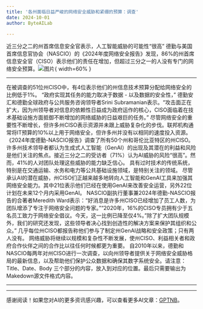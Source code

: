 ```yaml
---
title: '各州面临日益严峻的网络安全威胁和紧绷的预算：调查'
date: 2024-10-01
author: ByteAILab

---
```


近三分之二的州首席信息安全官表示，人工智能威胁的可能性“很高”
德勤与美国首席信息官协会（NASCIO）的《2024年度网络安全报告》发现，86%的州首席信息安全官（CISO）表示他们的责任在增加，但超过三分之一的人没有专门的网络安全预算。![图片](https://ai-techpark.com/wp-content/uploads/2024/09/States-Face-960x540.jpg){ width=60% }

---
在被调查的51位州CISO中，有4位表示他们的州信息技术预算分配给网络安全的比例低于1%。
“政府实现其任务的能力取决于数据 - 以及数据的安全性，” 德勤安汇和德勤全球政府与公共服务咨询领导者Srini Subramanian表示。“攻击面正在扩大，因为州领导者对信息的依赖性日益成为政府运作的核心，CISO面临着在技术基础设施方面抵御不断增加的网络威胁的日益艰巨的任务。”
尽管网络安全的重要性不断增长，但许多州CISO表示资源并未跟上威胁复杂化的步伐。联邦机构通常将IT预算的10%以上用于网络安全，但许多州并没有以相同的速度投入资源。
《2024年度德勤-NASCIO报告》调查了所有50个州和哥伦比亚特区的州CISO。许多州技术领导者都认为生成式人工智能（GenAI）的出现及其潜在的利益和风险是他们关注的焦点。接近三分之二的受访者（71%）认为AI威胁的风险“很高”。然而，41%的人对团队处理这些威胁的能力缺乏信心。
具有过时技术的传统系统，特别是在交通运输、水务和电力等公共基础设施领域，是特别关注的领域。
尽管承认AI的潜在威胁，州CISO们正越来越多地转向人工智能和GenAI工具来加强其网络安全能力。其中21位表示他们已经在使用GenAI来改善安全运营，另外22位计划在未来12个月内采用GenAI。
NASCIO副执行董事兼2024年德勤-NASCIO报告的合著者Meredith Ward表示：“好消息是许多州CISO已经增加了员工人数，为团队增添了专注于网络安全问题的专家。”“2020年，16%的CISO专员拥有少于五名员工致力于网络安全倡议。今天，这一比例已降至仅4%。”除了扩大团队规模外，我们的研究还发现，这些领导者决心找到创造性的解决方案来保护其组织和公众。”
几乎每位州CISO都报告称他们参与了制定州GenAI战略和安全政策；只有两人没有。
网络威胁将继续以规模和复杂性不断发展，使州CISO、利益相关者和政府合作伙伴之间的合作比以往任何时候都更为重要。
自2010年以来，德勤和NASCIO每两年对州CISO进行一次调查，以向州领导者提供关于网络安全威胁格局的最新信息，以及帮助他们保护公众数据和确保其数字系统安全。请注意：Title、Date、Body 三个部分的内容，放入到对应的位置。最后只需要输出为Makedown源文件格式内容。

---
---
感谢阅读！如果您对AI的更多资讯感兴趣，可以查看更多AI文章：[GPTNB](https://gptnb.com)。